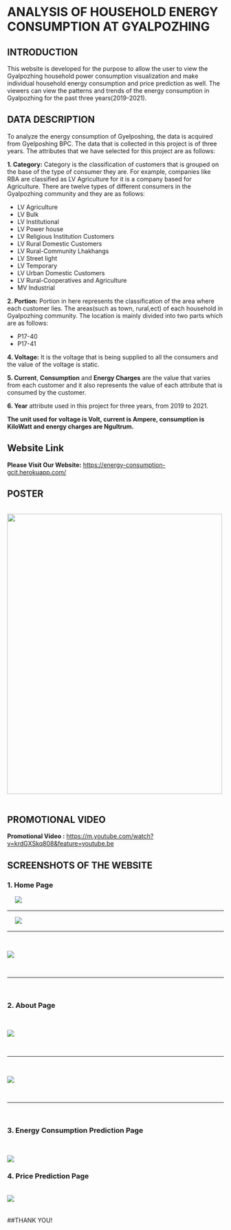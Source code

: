 # ANALYSIS OF HOUSEHOLD ENERGY CONSUMPTION AT GYALPOZHING


## INTRODUCTION

This website is developed for the purpose to allow the user to view the Gyalpozhing household power consumption visualization and make individual household energy consumption and price prediction as well. The viewers can view the patterns and trends of the energy consumption in Gyalpozhing for the past three years(2019-2021).

## DATA DESCRIPTION

To analyze the energy consumption of Gyelposhing, the data is acquired from Gyelposhing BPC. The data that is collected in this project is of three years. The attributes that we have selected for this project are as follows:

**1. Category:** Category is the classification of customers that is grouped on the base of the type of consumer they are. For example, companies like RBA are classified as LV Agriculture for it is a company based for Agriculture. There are twelve types of different consumers in the Gyalpozhing community and they are as follows:
- LV Agriculture
- LV Bulk
- LV Institutional
- LV Power house
- LV Religious Institution Customers
- LV Rural Domestic Customers
- LV Rural-Community Lhakhangs
- LV Street light
- LV Temporary
- LV Urban Domestic Customers
- LV Rural-Cooperatives and Agriculture
- MV Industrial

**2. Portion:** Portion in here represents the classification of the area where each customer lies. The areas(such as town, rural,ect) of each household in Gyalpozhing community. The location is mainly divided into two parts which are as follows:
- P17-40
- P17-41

**4. Voltage:** It is the voltage that is being supplied to all the consumers and the value of the voltage is static. 

**5. Current**, **Consumption** and **Energy Charges** are the value that varies from each customer and it also represents the value of each attribute that is consumed by the customer. 

**6. Year** attribute used in this project for three years, from 2019 to 2021. 

**The unit used for voltage is Volt, current is Ampere, consumption is KiloWatt and energy charges are Ngultrum.** 

## Website Link

**Please Visit Our Website:** <https://energy-consumption-gcit.herokuapp.com/>
## POSTER

&emsp;
<img src='Images/poster.png' height='650' width='500'>
&emsp;

## PROMOTIONAL VIDEO

**Promotional Video :** <https://m.youtube.com/watch?v=krdGXSkq808&feature=youtube.be>


## SCREENSHOTS OF THE WEBSITE

### 1. Home Page
&emsp;
<img src='Images/1.png'>
&emsp;
***
&emsp;
<img src='Images/2.png'>
&emsp;
***
&emsp;


<img src='Images/3.png'>

&emsp;
***
&emsp;

### 2. About Page

&emsp;

<img src='Images/about1.png'>

&emsp;
***
&emsp;

<img src='Images/team.png'>

&emsp;
***
&emsp;

### 3. Energy Consumption Prediction Page

&emsp;

<img src='Images/con_pred1.png'>

<br>

### 4. Price Prediction Page

<br>

<img src='Images/price_pred.png'>

<br>
<br>
<br>
##THANK YOU!
